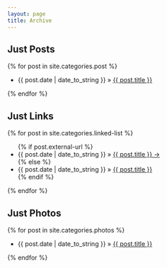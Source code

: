 ```yaml
---
layout: page
title: Archive
---
```


## Just Posts

{% for post in site.categories.post %}
<ul>
 <li>{{ post.date | date_to_string }} &raquo; <a href="{{ post.url }}">{{ post.title }}</a></li>
</ul>
{% endfor %}

## Just Links

{% for post in site.categories.linked-list %}
<ul>
{% if post.external-url %}
 <li>{{ post.date | date_to_string }} &raquo; <a href="{{ post.url }}">{{ post.title }} &#x2192;</a></li>
{% else %}
 <li>{{ post.date | date_to_string }} &raquo; <a href="{{ post.url }}">{{ post.title }}</a></li>
{% endif %}
</ul>
{% endfor %}

## Just Photos

{% for post in site.categories.photos %}
<ul>
 <li>{{ post.date | date_to_string }} &raquo; <a href="{{ post.url }}">{{ post.title }}</a></li>
</ul>
{% endfor %}
<!-- Also removing this because when used as a Twitter replacement it may fill up my Archive page quickly. All Briefly content will be on thr Briefly page. This is also the previous format that used Markdown lists instead of HTML  

## Just Briefly

{% for post in site.categories.briefly %}
  * {{ post.date | date_to_string }} &raquo; [ {{ post.title }} ]({{ post.url }})
{% endfor %}
-->
